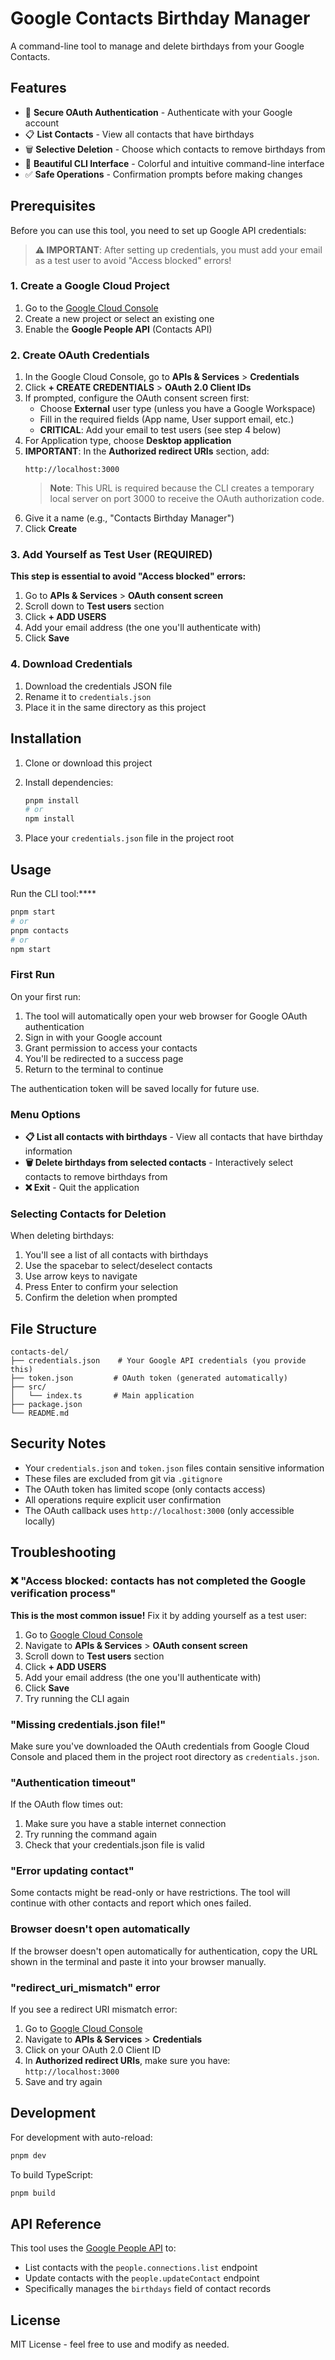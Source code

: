 # Google Contacts Birthday Manager

A command-line tool to manage and delete birthdays from your Google Contacts.

## Features

- 🔐 **Secure OAuth Authentication** - Authenticate with your Google account
- 📋 **List Contacts** - View all contacts that have birthdays
- 🗑️ **Selective Deletion** - Choose which contacts to remove birthdays from
- 🎨 **Beautiful CLI Interface** - Colorful and intuitive command-line interface
- ✅ **Safe Operations** - Confirmation prompts before making changes

## Prerequisites

Before you can use this tool, you need to set up Google API credentials:

> **⚠️ IMPORTANT**: After setting up credentials, you must add your email as a test user to avoid "Access blocked" errors!

### 1. Create a Google Cloud Project

1. Go to the [Google Cloud Console](https://console.cloud.google.com/)
2. Create a new project or select an existing one
3. Enable the **Google People API** (Contacts API)

### 2. Create OAuth Credentials

1. In the Google Cloud Console, go to **APIs & Services** > **Credentials**
2. Click **+ CREATE CREDENTIALS** > **OAuth 2.0 Client IDs**
3. If prompted, configure the OAuth consent screen first:
   - Choose **External** user type (unless you have a Google Workspace)
   - Fill in the required fields (App name, User support email, etc.)
   - **CRITICAL**: Add your email to test users (see step 4 below)
4. For Application type, choose **Desktop application**
5. **IMPORTANT**: In the **Authorized redirect URIs** section, add:
   ```
   http://localhost:3000
   ```
   > **Note**: This URL is required because the CLI creates a temporary local server on port 3000 to receive the OAuth authorization code.
6. Give it a name (e.g., "Contacts Birthday Manager")
7. Click **Create**

### 3. Add Yourself as Test User (REQUIRED)

**This step is essential to avoid "Access blocked" errors:**

1. Go to **APIs & Services** > **OAuth consent screen**
2. Scroll down to **Test users** section
3. Click **+ ADD USERS**
4. Add your email address (the one you'll authenticate with)
5. Click **Save**

### 4. Download Credentials

1. Download the credentials JSON file
2. Rename it to `credentials.json`
3. Place it in the same directory as this project

## Installation

1. Clone or download this project
2. Install dependencies:

   ```bash
   pnpm install
   # or
   npm install
   ```

3. Place your `credentials.json` file in the project root

## Usage

Run the CLI tool:\*\*\*\*

```bash
pnpm start
# or
pnpm contacts
# or
npm start
```

### First Run

On your first run:

1. The tool will automatically open your web browser for Google OAuth authentication
2. Sign in with your Google account
3. Grant permission to access your contacts
4. You'll be redirected to a success page
5. Return to the terminal to continue

The authentication token will be saved locally for future use.

### Menu Options

- **📋 List all contacts with birthdays** - View all contacts that have birthday information
- **🗑️ Delete birthdays from selected contacts** - Interactively select contacts to remove birthdays from
- **❌ Exit** - Quit the application

### Selecting Contacts for Deletion

When deleting birthdays:

1. You'll see a list of all contacts with birthdays
2. Use the spacebar to select/deselect contacts
3. Use arrow keys to navigate
4. Press Enter to confirm your selection
5. Confirm the deletion when prompted

## File Structure

```
contacts-del/
├── credentials.json    # Your Google API credentials (you provide this)
├── token.json         # OAuth token (generated automatically)
├── src/
│   └── index.ts       # Main application
├── package.json
└── README.md
```

## Security Notes

- Your `credentials.json` and `token.json` files contain sensitive information
- These files are excluded from git via `.gitignore`
- The OAuth token has limited scope (only contacts access)
- All operations require explicit user confirmation
- The OAuth callback uses `http://localhost:3000` (only accessible locally)

## Troubleshooting

### ❌ "Access blocked: contacts has not completed the Google verification process"

**This is the most common issue!** Fix it by adding yourself as a test user:

1. Go to [Google Cloud Console](https://console.cloud.google.com/)
2. Navigate to **APIs & Services** > **OAuth consent screen**
3. Scroll down to **Test users** section
4. Click **+ ADD USERS**
5. Add your email address (the one you'll authenticate with)
6. Click **Save**
7. Try running the CLI again

### "Missing credentials.json file!"

Make sure you've downloaded the OAuth credentials from Google Cloud Console and placed them in the project root directory as `credentials.json`.

### "Authentication timeout"

If the OAuth flow times out:

1. Make sure you have a stable internet connection
2. Try running the command again
3. Check that your credentials.json file is valid

### "Error updating contact"

Some contacts might be read-only or have restrictions. The tool will continue with other contacts and report which ones failed.

### Browser doesn't open automatically

If the browser doesn't open automatically for authentication, copy the URL shown in the terminal and paste it into your browser manually.

### "redirect_uri_mismatch" error

If you see a redirect URI mismatch error:

1. Go to [Google Cloud Console](https://console.cloud.google.com/)
2. Navigate to **APIs & Services** > **Credentials**
3. Click on your OAuth 2.0 Client ID
4. In **Authorized redirect URIs**, make sure you have: `http://localhost:3000`
5. Save and try again

## Development

For development with auto-reload:

```bash
pnpm dev
```

To build TypeScript:

```bash
pnpm build
```

## API Reference

This tool uses the [Google People API](https://developers.google.com/people) to:

- List contacts with the `people.connections.list` endpoint
- Update contacts with the `people.updateContact` endpoint
- Specifically manages the `birthdays` field of contact records

## License

MIT License - feel free to use and modify as needed.
